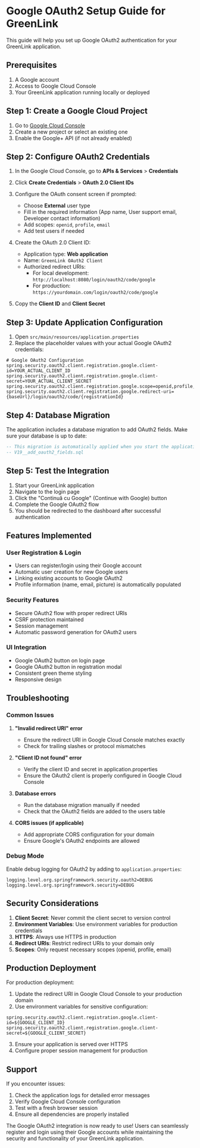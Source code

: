 # Google OAuth2 Setup Guide for GreenLink

This guide will help you set up Google OAuth2 authentication for your GreenLink application.

## Prerequisites

1. A Google account
2. Access to Google Cloud Console
3. Your GreenLink application running locally or deployed

## Step 1: Create a Google Cloud Project

1. Go to [Google Cloud Console](https://console.cloud.google.com/)
2. Create a new project or select an existing one
3. Enable the Google+ API (if not already enabled)

## Step 2: Configure OAuth2 Credentials

1. In the Google Cloud Console, go to **APIs & Services** > **Credentials**
2. Click **Create Credentials** > **OAuth 2.0 Client IDs**
3. Configure the OAuth consent screen if prompted:
   - Choose **External** user type
   - Fill in the required information (App name, User support email, Developer contact information)
   - Add scopes: `openid`, `profile`, `email`
   - Add test users if needed

4. Create the OAuth 2.0 Client ID:
   - Application type: **Web application**
   - Name: `GreenLink OAuth2 Client`
   - Authorized redirect URIs:
     - For local development: `http://localhost:8080/login/oauth2/code/google`
     - For production: `https://yourdomain.com/login/oauth2/code/google`

5. Copy the **Client ID** and **Client Secret**

## Step 3: Update Application Configuration

1. Open `src/main/resources/application.properties`
2. Replace the placeholder values with your actual Google OAuth2 credentials:

```properties
# Google OAuth2 Configuration
spring.security.oauth2.client.registration.google.client-id=YOUR_ACTUAL_CLIENT_ID
spring.security.oauth2.client.registration.google.client-secret=YOUR_ACTUAL_CLIENT_SECRET
spring.security.oauth2.client.registration.google.scope=openid,profile,email
spring.security.oauth2.client.registration.google.redirect-uri={baseUrl}/login/oauth2/code/{registrationId}
```

## Step 4: Database Migration

The application includes a database migration to add OAuth2 fields. Make sure your database is up to date:

```sql
-- This migration is automatically applied when you start the application
-- V19__add_oauth2_fields.sql
```

## Step 5: Test the Integration

1. Start your GreenLink application
2. Navigate to the login page
3. Click the "Continuă cu Google" (Continue with Google) button
4. Complete the Google OAuth2 flow
5. You should be redirected to the dashboard after successful authentication

## Features Implemented

### User Registration & Login
- Users can register/login using their Google account
- Automatic user creation for new Google users
- Linking existing accounts to Google OAuth2
- Profile information (name, email, picture) is automatically populated

### Security Features
- Secure OAuth2 flow with proper redirect URIs
- CSRF protection maintained
- Session management
- Automatic password generation for OAuth2 users

### UI Integration
- Google OAuth2 button on login page
- Google OAuth2 button in registration modal
- Consistent green theme styling
- Responsive design

## Troubleshooting

### Common Issues

1. **"Invalid redirect URI" error**
   - Ensure the redirect URI in Google Cloud Console matches exactly
   - Check for trailing slashes or protocol mismatches

2. **"Client ID not found" error**
   - Verify the client ID and secret in application.properties
   - Ensure the OAuth2 client is properly configured in Google Cloud Console

3. **Database errors**
   - Run the database migration manually if needed
   - Check that the OAuth2 fields are added to the users table

4. **CORS issues (if applicable)**
   - Add appropriate CORS configuration for your domain
   - Ensure Google's OAuth2 endpoints are allowed

### Debug Mode

Enable debug logging for OAuth2 by adding to `application.properties`:

```properties
logging.level.org.springframework.security.oauth2=DEBUG
logging.level.org.springframework.security=DEBUG
```

## Security Considerations

1. **Client Secret**: Never commit the client secret to version control
2. **Environment Variables**: Use environment variables for production credentials
3. **HTTPS**: Always use HTTPS in production
4. **Redirect URIs**: Restrict redirect URIs to your domain only
5. **Scopes**: Only request necessary scopes (openid, profile, email)

## Production Deployment

For production deployment:

1. Update the redirect URI in Google Cloud Console to your production domain
2. Use environment variables for sensitive configuration:

```properties
spring.security.oauth2.client.registration.google.client-id=${GOOGLE_CLIENT_ID}
spring.security.oauth2.client.registration.google.client-secret=${GOOGLE_CLIENT_SECRET}
```

3. Ensure your application is served over HTTPS
4. Configure proper session management for production

## Support

If you encounter issues:

1. Check the application logs for detailed error messages
2. Verify Google Cloud Console configuration
3. Test with a fresh browser session
4. Ensure all dependencies are properly installed

The Google OAuth2 integration is now ready to use! Users can seamlessly register and login using their Google accounts while maintaining the security and functionality of your GreenLink application. 